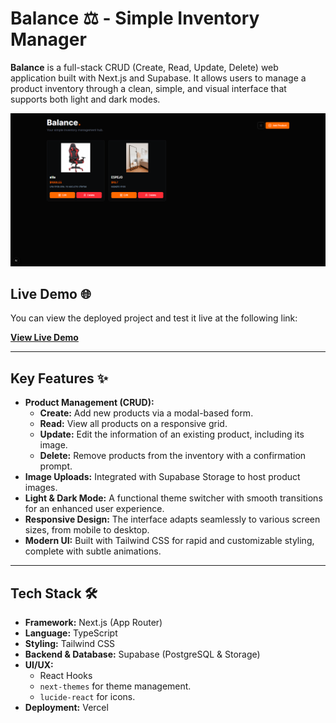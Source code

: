 # Balance ⚖️ - Simple Inventory Manager

**Balance** is a full-stack CRUD (Create, Read, Update, Delete) web application built with Next.js and Supabase. It allows users to manage a product inventory through a clean, simple, and visual interface that supports both light and dark modes.

![Balance App Screenshot](./docs/capture-balance.png)

## Live Demo 🌐

You can view the deployed project and test it live at the following link:

**[View Live Demo](https-your-vercel-link-here)**

---

## Key Features ✨

* **Product Management (CRUD):**
    * **Create:** Add new products via a modal-based form.
    * **Read:** View all products on a responsive grid.
    * **Update:** Edit the information of an existing product, including its image.
    * **Delete:** Remove products from the inventory with a confirmation prompt.
* **Image Uploads:** Integrated with Supabase Storage to host product images.
* **Light & Dark Mode:** A functional theme switcher with smooth transitions for an enhanced user experience.
* **Responsive Design:** The interface adapts seamlessly to various screen sizes, from mobile to desktop.
* **Modern UI:** Built with Tailwind CSS for rapid and customizable styling, complete with subtle animations.

---

## Tech Stack 🛠️

* **Framework:** Next.js (App Router)
* **Language:** TypeScript
* **Styling:** Tailwind CSS
* **Backend & Database:** Supabase (PostgreSQL & Storage)
* **UI/UX:**
    * React Hooks
    * `next-themes` for theme management.
    * `lucide-react` for icons.
* **Deployment:** Vercel